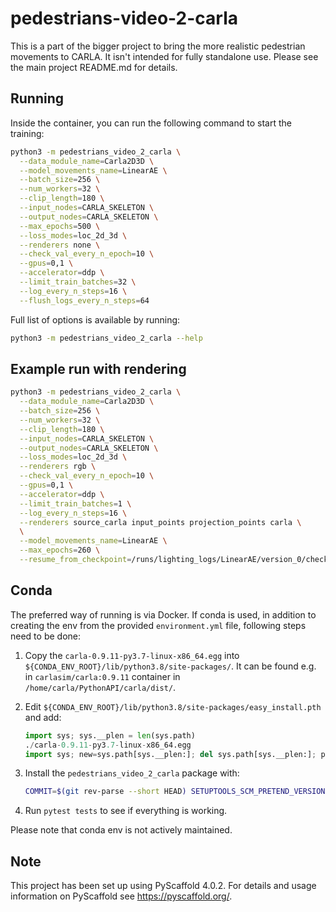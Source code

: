 # pedestrians-video-2-carla

This is a part of the bigger project to bring the more realistic pedestrian movements to CARLA.
It isn't intended for fully standalone use. Please see the main project README.md for details.

## Running

Inside the container, you can run the following command to start the training:

```sh
python3 -m pedestrians_video_2_carla \
  --data_module_name=Carla2D3D \
  --model_movements_name=LinearAE \
  --batch_size=256 \
  --num_workers=32 \
  --clip_length=180 \
  --input_nodes=CARLA_SKELETON \
  --output_nodes=CARLA_SKELETON \
  --max_epochs=500 \
  --loss_modes=loc_2d_3d \
  --renderers none \
  --check_val_every_n_epoch=10 \
  --gpus=0,1 \
  --accelerator=ddp \
  --limit_train_batches=32 \
  --log_every_n_steps=16 \
  --flush_logs_every_n_steps=64
```

Full list of options is available by running:

```sh
python3 -m pedestrians_video_2_carla --help
```

## Example run with rendering

```sh
python3 -m pedestrians_video_2_carla \
  --data_module_name=Carla2D3D \
  --batch_size=256 \
  --num_workers=32 \
  --clip_length=180 \
  --input_nodes=CARLA_SKELETON \
  --output_nodes=CARLA_SKELETON \
  --loss_modes=loc_2d_3d \
  --renderers rgb \
  --check_val_every_n_epoch=10 \
  --gpus=0,1 \
  --accelerator=ddp \
  --limit_train_batches=1 \
  --log_every_n_steps=16 \
  --renderers source_carla input_points projection_points carla \
  \
  --model_movements_name=LinearAE \
  --max_epochs=260 \
  --resume_from_checkpoint=/runs/lighting_logs/LinearAE/version_0/checkpoints/epoch=259-step=8319.ckpt \
```

## Conda

The preferred way of running is via Docker. If conda is used, in addition to creating the env from the provided `environment.yml` file, following steps need to be done:

1. Copy the `carla-0.9.11-py3.7-linux-x86_64.egg` into `${CONDA_ENV_ROOT}/lib/python3.8/site-packages/`. It can be found e.g. in `carlasim/carla:0.9.11` container in `/home/carla/PythonAPI/carla/dist/`.
2. Edit `${CONDA_ENV_ROOT}/lib/python3.8/site-packages/easy_install.pth` and add:

    ```python
    import sys; sys.__plen = len(sys.path)
    ./carla-0.9.11-py3.7-linux-x86_64.egg
    import sys; new=sys.path[sys.__plen:]; del sys.path[sys.__plen:]; p=getattr(sys,'__egginsert',0); sys.path[p:p]=new; sys.__egginsert = p+len(new)
    ```

3. Install the `pedestrians_video_2_carla` package with:

    ```sh
    COMMIT=$(git rev-parse --short HEAD) SETUPTOOLS_SCM_PRETEND_VERSION="0.0.post0.dev38+${COMMIT}.dirty" pip install -e .
    ```

4. Run `pytest tests` to see if everything is working.

Please note that conda env is not actively maintained.

<!-- pyscaffold-notes -->

## Note

This project has been set up using PyScaffold 4.0.2. For details and usage
information on PyScaffold see https://pyscaffold.org/.
